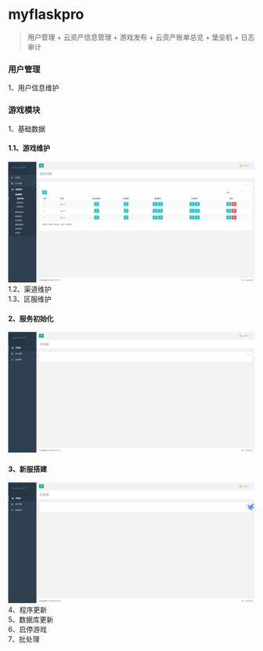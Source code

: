 # myflaskpro
> 用户管理 + 云资产信息管理 + 游戏发布 + 云资产账单总览 + 堡垒机 + 日志审计


### 用户管理
1、用户信息维护

### 游戏模块
1、基础数据  
#### 1.1、游戏维护  
![img](https://github.com/huangzhif/myflaskpro/blob/dev/app/static/gif/games.gif)   
1.2、渠道维护  
1.3、区服维护
  
#### 2、服务初始化  
![img](https://github.com/huangzhif/myflaskpro/blob/dev/app/static/gif/initservice.gif)   

#### 3、新服搭建  
![img](https://github.com/huangzhif/myflaskpro/blob/dev/app/static/gif/openservice.gif)
4、程序更新  
5、数据库更新  
6、启停游戏  
7、批处理  
